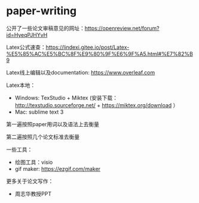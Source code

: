 # paper-writing

公开了一些论文审稿意见的网址：https://openreview.net/forum?id=HyeqPJHYvH

Latex公式速查：https://lindexi.gitee.io/post/Latex-%E5%85%AC%E5%BC%8F%E9%80%9F%E6%9F%A5.html#%E7%82%B9

Latex线上编辑以及documentation: https://www.overleaf.com

Latex本地：
  - Windows: TexStudio + Miktex (安装下载：http://texstudio.sourceforge.net/ + https://miktex.org/download ）
  - Mac: sublime text 3
  
第一遍按照paper用词以及语法上去衡量

第二遍按照几个论文标准去衡量

一些工具：

  - 绘图工具：visio
  - gif maker: https://ezgif.com/maker

更多关于论文写作：
  - 周志华教授PPT

